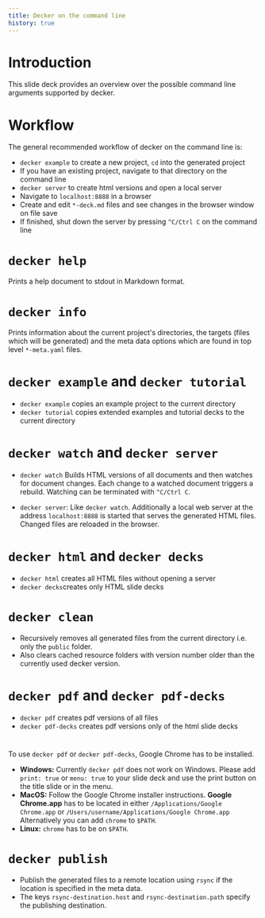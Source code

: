 ```yaml
---
title: Decker on the command line
history: true
---
```


# Introduction

This slide deck provides an overview over the possible command line arguments supported by decker.

# Workflow

The general recommended workflow of decker on the command line is: 

- `decker example` to create a new project, `cd` into the generated project
- If you have an existing project, navigate to that directory on the command line
- `decker server` to create html versions and open a local server
- Navigate to `localhost:8888` in a browser
- Create and edit `*-deck.md` files and see changes in the browser window on file save
- If finished, shut down the server by pressing `^C/Ctrl C` on the command line

# `decker help`

Prints a help document to stdout in Markdown format.

# `decker info`

Prints information about the current project's directories, the targets (files which will be generated) and the meta data options which are found in top level `*-meta.yaml` files. 

# `decker example` and `decker tutorial`

- `decker example` copies an example project to the current directory
- `decker tutorial` copies extended examples and tutorial decks to the current directory

# `decker watch` and `decker server`

- `decker watch` Builds HTML versions of all documents and then watches for document changes. Each change to a watched document triggers a rebuild. Watching can be terminated with `^C/Ctrl C`.

- `decker server`: Like `decker watch`. Additionally a local web server at the address `localhost:8888` is started that serves the generated HTML files. Changed files are reloaded in the browser.

# `decker html` and `decker decks`

- `decker html` creates all HTML files without opening a server
- `decker decks`creates only HTML slide decks

# `decker clean`

- Recursively removes all generated files from the current directory i.e. only the `public` folder. 
- Also clears cached resource folders with version number older than the currently used decker version.

# `decker pdf` and `decker pdf-decks`

- `decker pdf` creates pdf versions of all files
- `decker pdf-decks` creates pdf versions only of the html slide decks

# 

To use `decker pdf` or `decker pdf-decks`, Google Chrome has to be installed.    
- **Windows:** Currently `decker pdf` does not work on Windows. Please add `print: true` or `menu: true` to your slide deck and use the print button on the title slide or in the menu. 
- **MacOS:** Follow the Google Chrome installer instructions. **Google Chrome.app** has to be located in either `/Applications/Google Chrome.app` or `/Users/username/Applications/Google Chrome.app`
Alternatively you can add `chrome` to `$PATH`.  
- **Linux:** `chrome` has to be on `$PATH`.    


# `decker publish`

- Publish the generated files to a remote location using `rsync` if the location is specified in the meta data. 
- The keys `rsync-destination.host` and `rsync-destination.path` specify the publishing destination.
